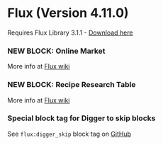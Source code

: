 # Flux (Version 4.11.0)
Requires Flux Library 3.1.1 - [Download here](https://www.curseforge.com/minecraft/mc-mods/fl/files)

### NEW BLOCK: Online Market
More info at [Flux wiki](https://github.com/Szewek/Flux/wiki/Online-Market)

### NEW BLOCK: Recipe Research Table
More info at [Flux wiki](https://github.com/Szewek/Flux/wiki/Recipe-Research-Table)

### Special block tag for Digger to skip blocks
See `flux:digger_skip` block tag on [GitHub](https://github.com/Szewek/Flux/blob/master/src/main/resources/data/flux/tags/blocks/digger_skip.json)